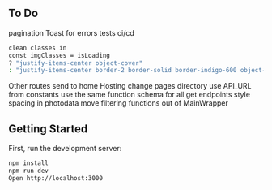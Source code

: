 ## To Do

pagination
Toast for errors
tests
ci/cd
```bash
clean classes in
const imgClasses = isLoading
? "justify-items-center object-cover"
: "justify-items-center border-2 border-solid border-indigo-600 object-cover";
```
Other routes send to home
Hosting
change pages directory
use API_URL from constants
use the same function schema for all get endpoints
style spacing in photodata
move filtering functions out of MainWrapper

## Getting Started

First, run the development server:

```bash
npm install
npm run dev
Open http://localhost:3000
```
